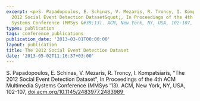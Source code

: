 ```yaml
---
excerpt: <p>S. Papadopoulos, E. Schinas, V. Mezaris, R. Troncy, I. Kompatsiaris, &quot;The
  2012 Social Event Detection Dataset&quot;, In Proceedings of the 4th ACM Multimedia
  Systems Conference (MMSys &#39;13). ACM, New York, NY, USA, 102-107, <a href="http://doi.acm.org/10.1145/2483977.2483989">doi.acm.org/10.1145/2483977.2483989&nbsp;</a></p>
types: publication
tags: conference_publications
publication_date: '2013-03-01T00:00:00'
layout: publication
title: The 2012 Social Event Detection Dataset
date: '2013-05-02T11:16:37+03:00'
---
```

<p>S. Papadopoulos, E. Schinas, V. Mezaris, R. Troncy, I. Kompatsiaris, &quot;The 2012 Social Event Detection Dataset&quot;, In Proceedings of the 4th ACM Multimedia Systems Conference (MMSys &#39;13). ACM, New York, NY, USA, 102-107, <a href="http://doi.acm.org/10.1145/2483977.2483989">doi.acm.org/10.1145/2483977.2483989&nbsp;</a></p>

